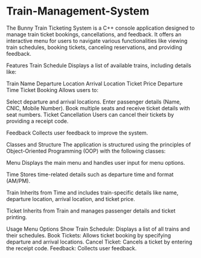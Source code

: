 # Train-Management-System
The Bunny Train Ticketing System is a C++ console application designed to manage train ticket bookings, cancellations, and feedback. It offers an interactive menu for users to navigate various functionalities like viewing train schedules, booking tickets, canceling reservations, and providing feedback.

Features
Train Schedule
Displays a list of available trains, including details like:

Train Name
Departure Location
Arrival Location
Ticket Price
Departure Time
Ticket Booking
Allows users to:

Select departure and arrival locations.
Enter passenger details (Name, CNIC, Mobile Number).
Book multiple seats and receive ticket details with seat numbers.
Ticket Cancellation
Users can cancel their tickets by providing a receipt code.

Feedback
Collects user feedback to improve the system.

Classes and Structure
The application is structured using the principles of Object-Oriented Programming (OOP) with the following classes:

Menu
Displays the main menu and handles user input for menu options.

Time
Stores time-related details such as departure time and format (AM/PM).

Train
Inherits from Time and includes train-specific details like name, departure location, arrival location, and ticket price.

Ticket
Inherits from Train and manages passenger details and ticket printing.

Usage
Menu Options
Show Train Schedule: Displays a list of all trains and their schedules.
Book Tickets: Allows ticket booking by specifying departure and arrival locations.
Cancel Ticket: Cancels a ticket by entering the receipt code.
Feedback: Collects user feedback.
